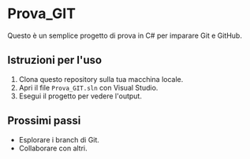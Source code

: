 # Prova_GIT

Questo è un semplice progetto di prova in C# per imparare Git e GitHub.

## Istruzioni per l'uso

1.  Clona questo repository sulla tua macchina locale.
2.  Apri il file `Prova_GIT.sln` con Visual Studio.
3.  Esegui il progetto per vedere l'output.

## Prossimi passi

* Esplorare i branch di Git.
* Collaborare con altri.
